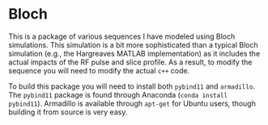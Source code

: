 # Bloch

This is a package of various sequences I have modeled using Bloch simulations.  This simulation is a bit more sophisticated than a typical Bloch simulation (e.g., the Hargreaves MATLAB implementation) as it includes the actual impacts of the RF pulse and slice profile.  As a result, to modify the sequence you will need to modify the actual `c++` code.

To build this package you will need to install both `pybind11` and `armadillo`.  The `pybind11` package is found through Anaconda (`conda install pybind11`).  Armadillo is available through `apt-get` for Ubuntu users, though building it from source is very easy.
